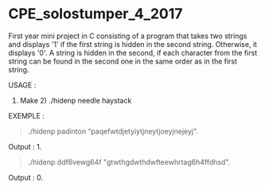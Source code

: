 # CPE_solostumper_4_2017
First year mini project in C consisting of a program that takes two strings and displays '1' if the first string is hidden in the second string. Otherwise, it displays '0'. A string is hidden in the second, if each character from the first string can be found in the second one in the same order as in the first string.

USAGE :

1) Make 2) ./hidenp needle haystack

EXEMPLE :

> ./hidenp padinton “paqefwtdjetyiytjneytjoeyjnejeyj”.

Output : 1.

> ./hidenp ddf6vewg64f "gtwthgdwthdwfteewhrtag6h4ffdhsd".

Output : 0.
